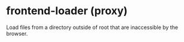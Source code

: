 # frontend-loader (proxy)
Load files from a directory outside of root that are inaccessible by the browser.



